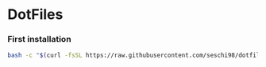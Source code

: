 # DotFiles

### First installation
```bash
bash -c "$(curl -fsSL https://raw.githubusercontent.com/seschi98/dotfiles/main/bin/dotfiles)"
```